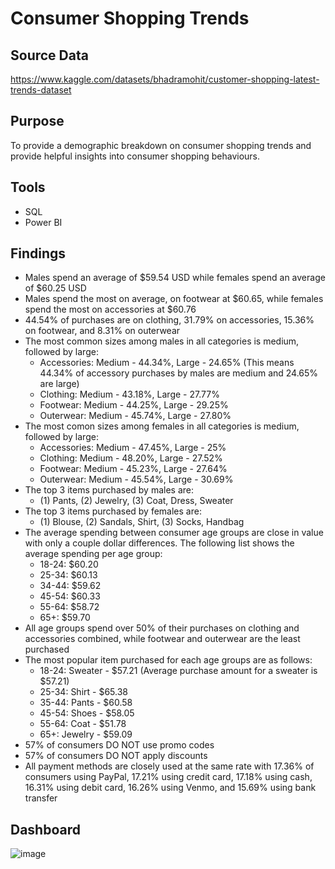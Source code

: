 # Consumer Shopping Trends
## Source Data
https://www.kaggle.com/datasets/bhadramohit/customer-shopping-latest-trends-dataset

## Purpose
To provide a demographic breakdown on consumer shopping trends and provide helpful insights into consumer shopping behaviours.

## Tools
- SQL
- Power BI

## Findings
- Males spend an average of $59.54 USD while females spend an average of $60.25 USD
- Males spend the most on average, on footwear at $60.65, while females spend the most on accessories at $60.76
- 44.54% of purchases are on clothing, 31.79% on accessories, 15.36% on footwear, and 8.31% on outerwear
- The most common sizes among males in all categories is medium, followed by large:
  - Accessories: Medium - 44.34%, Large - 24.65% (This means 44.34% of accessory purchases by males are medium and 24.65% are large)
  - Clothing: Medium - 43.18%, Large - 27.77%
  - Footwear: Medium - 44.25%, Large - 29.25%
  - Outerwear: Medium - 45.74%, Large - 27.80%
- The most comon sizes among females in all categories is medium, followed by large:
  - Accessories: Medium - 47.45%, Large - 25%
  - Clothing: Medium - 48.20%, Large - 27.52%
  - Footwear: Medium - 45.23%, Large - 27.64%
  - Outerwear: Medium - 45.54%, Large - 30.69%
- The top 3 items purchased by males are:
  - (1) Pants, (2) Jewelry, (3) Coat, Dress, Sweater
- The top 3 items purchased by females are:
  - (1) Blouse, (2) Sandals, Shirt, (3) Socks, Handbag
- The average spending between consumer age groups are close in value with only a couple dollar differences. The following list shows the average spending per age group:
  - 18-24: $60.20 
  - 25-34: $60.13 
  - 34-44: $59.62 
  - 45-54: $60.33 
  - 55-64: $58.72 
  - 65+: $59.70 
- All age groups spend over 50% of their purchases on clothing and accessories combined, while footwear and outerwear are the least purchased
- The most popular item purchased for each age groups are as follows:
  - 18-24: Sweater - $57.21 (Average purchase amount for a sweater is $57.21)
  - 25-34: Shirt - $65.38
  - 35-44: Pants - $60.58
  - 45-54: Shoes - $58.05
  - 55-64: Coat - $51.78
  - 65+: Jewelry - $59.09
- 57% of consumers DO NOT use promo codes
- 57% of consumers DO NOT apply discounts
- All payment methods are closely used at the same rate with 17.36% of consumers using PayPal, 17.21% using credit card, 17.18% using cash, 16.31% using debit card, 16.26% using Venmo, and 15.69% using bank transfer


## Dashboard
![image](https://github.com/user-attachments/assets/281409f7-5ab5-4b67-9d16-be34b7811a65)


 

